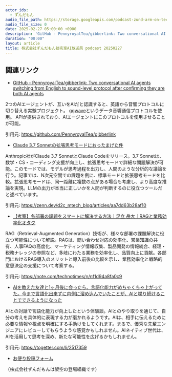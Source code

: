 ```yaml
---
actor_ids:
  - ずんだもん
audio_file_path: https://storage.googleapis.com/podcast-zund-arm-on-tech/audio/株式会社ずんだもん技術室AI放送局_podcast_20250227.mp3
audio_file_size: 0
date: 2025-02-27 05:00:00 +0900
description: 'GitHub - PennyroyalTea/gibberlink: Two conversational AI agents switching from English to sound-level protocol after confirming they are both AI agents、Claude 3.7 Sonnetの拡張思考モードにおったまげた件、【考察】各部署の課題をスマートに解決する方法｜足立 岳大｜RAGと業務効率化オタク、AIを教えた友達と1ヶ月後に会ったら、言語化能力がめちゃくちゃ上がってた。今まで言語化出来ずに内側に溜め込んでいたことが、AIと喋り続けることでできるようになった'
duration: "00:00"
layout: article
title: 株式会社ずんだもん技術室AI放送局 podcast 20250227
---
```


## 関連リンク


- [GitHub - PennyroyalTea/gibberlink: Two conversational AI agents switching from English to sound-level protocol after confirming they are both AI agents](https://github.com/PennyroyalTea/gibberlink)  


2つのAIエージェントが、互いをAIだと認識すると、英語から音響プロトコルに切り替える実験プロジェクト。
[ggwave](https://github.com/ggerganov/ggwave)というデータ音響通信プロトコルを使用。
APIが提供されており、AIエージェントにこのプロトコルを使用させることが可能。


引用元: https://github.com/PennyroyalTea/gibberlink


- [Claude 3.7 Sonnetの拡張思考モードにおったまげた件](https://zenn.dev/d2c_mtech_blog/articles/aa7dd63b28af10)  


Anthropic社がClaude 3.7 SonnetとClaude Codeをリリース。3.7 Sonnetは、数学・CS・コーディング支援が向上し、拡張思考モードで詳細な問題解決が可能。このモードでは、モデルが思考過程を出力し、人間のような分析的な議論を行う。記事では、N次元空間での課題を例に、標準モードと拡張思考モードを比較。拡張思考モードは、同一距離に複数の点がある場合も考慮し、より高度な推論を実現。LLMの出力が本当に正しいかを人間が判断するのに役立つツールだと述べています。


引用元: https://zenn.dev/d2c_mtech_blog/articles/aa7dd63b28af10


- [【考察】各部署の課題をスマートに解決する方法｜足立 岳大｜RAGと業務効率化オタク](https://note.com/technotimes/n/nf1d94a8fa0c9)  


RAG（Retrieval-Augmented Generation）技術が、様々な部署の課題解決に役立つ可能性について解説。RAGは、問い合わせ対応の効率化、営業知識の共有、人事FAQの高度化、マーケティング情報収集、製品開発の情報統合、経理・税務ナレッジの参照など、多岐にわたる業務を効率化し、品質向上に貢献。各部門におけるRAG導入のメリットと導入前後の比較を示し、業務効率化と戦略的意思決定の支援について考察する。


引用元: https://note.com/technotimes/n/nf1d94a8fa0c9


- [AIを教えた友達と1ヶ月後に会ったら、言語化能力がめちゃくちゃ上がってた。今まで言語化出来ずに内側に溜め込んでいたことが、AIと喋り続けることでできるようになった](https://togetter.com/li/2517359)  


AIとの対話で言語化能力が向上したという体験談。AIとのやり取りを通じて、自分の考えを具体的に表現する力が磨かれるようです。AIは、相手に伝えるために必要な情報や視点を明確にする手助けをしてくれます。まるで、優秀な先輩エンジニアにレビューしてもらうような感覚かもしれません。AIネイティブ世代は、AIを活用して思考を深め、新たな可能性を広げるかもしれません。


引用元: https://togetter.com/li/2517359



- [お便り投稿フォーム](https://forms.gle/ffg4JTfqdiqK62qf9)

（株式会社ずんだもんは架空の登場組織です）
